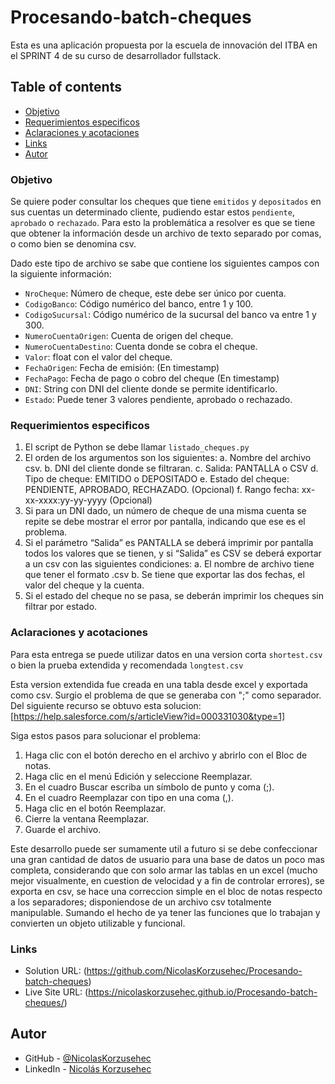 # Procesando-batch-cheques
Esta es una aplicación propuesta por la escuela de innovación del ITBA en el SPRINT 4 de su curso de desarrollador fullstack.

## Table of contents

  - [Objetivo](#objetivo)
  - [Requerimientos especificos](#requerimientos-especificos)
  - [Aclaraciones y acotaciones](#aclaraciones-y-acotaciones)
  - [Links](#links)
  - [Autor](#autor)

### Objetivo
Se quiere poder consultar los cheques que tiene `emitidos` y `depositados` en sus cuentas un determinado cliente, pudiendo estar estos `pendiente`, `aprobado` o `rechazado`.
Para esto la problemática a resolver es que se tiene que obtener la información desde un archivo de texto separado por comas, o como bien se denomina csv.

Dado este tipo de archivo se sabe que contiene los siguientes campos con la siguiente información:
- `NroCheque`: Número de cheque, este debe ser único por cuenta.
- `CodigoBanco`: Código numérico del banco, entre 1 y 100.
- `CodigoSucursal`: Código numérico de la sucursal del banco va entre 1 y 300.
- `NumeroCuentaOrigen`: Cuenta de origen del cheque.
- `NumeroCuentaDestino`: Cuenta donde se cobra el cheque.
- `Valor`: float con el valor del cheque.
- `FechaOrigen`: Fecha de emisión: (En timestamp)
- `FechaPago`: Fecha de pago o cobro del cheque (En timestamp)
- `DNI`: String con DNI del cliente donde se permite identificarlo.
- `Estado`: Puede tener 3 valores pendiente, aprobado o rechazado.

### Requerimientos especificos
1. El script de Python se debe llamar `listado_cheques.py`
2. El orden de los argumentos son los siguientes:
  a. Nombre del archivo csv.
  b. DNI del cliente donde se filtraran.
  c. Salida: PANTALLA o CSV
  d. Tipo de cheque: EMITIDO o DEPOSITADO
  e. Estado del cheque: PENDIENTE, APROBADO, RECHAZADO. (Opcional)
  f. Rango fecha: xx-xx-xxxx:yy-yy-yyyy (Opcional)
3. Si para un DNI dado, un número de cheque de una misma cuenta se repite se debe mostrar el error por pantalla, indicando que ese es el problema.
4. Si el parámetro “Salida” es PANTALLA se deberá imprimir por pantalla todos los valores que se tienen, y si “Salida” es CSV se deberá exportar a un csv con las siguientes condiciones:
  a. El nombre de archivo tiene que tener el formato
  <DNI><TIMESTAMPS ACTUAL>.csv
  b. Se tiene que exportar las dos fechas, el valor del cheque y la cuenta.
5. Si el estado del cheque no se pasa, se deberán imprimir los cheques sin filtrar por estado.

### Aclaraciones y acotaciones
Para esta entrega se puede utilizar datos en una version corta `shortest.csv` o bien la prueba extendida y recomendada `longtest.csv `

Esta version extendida fue creada en una tabla desde excel y exportada como csv. Surgio el problema de que se generaba con ";" como separador.
Del siguiente recurso se obtuvo esta solucion:
[https://help.salesforce.com/s/articleView?id=000331030&type=1]

Siga estos pasos para solucionar el problema:

1. Haga clic con el botón derecho en el archivo y abrirlo con el Bloc de notas.
2. Haga clic en el menú Edición y seleccione Reemplazar.
3. En el cuadro Buscar escriba un símbolo de punto y coma (;).
4. En el cuadro Reemplazar con tipo en una coma (,).
5. Haga clic en el botón Reemplazar.
6. Cierre la ventana Reemplazar.
7. Guarde el archivo. 

Este desarrollo puede ser sumamente util a futuro si se debe confeccionar una gran cantidad de datos de usuario para una base de datos un poco mas completa, considerando que con solo armar las tablas en un excel (mucho mejor visualmente, en cuestion de velocidad y a fin de controlar errores), se exporta en csv, se hace una correccion simple en el bloc de notas respecto a los separadores; disponiendose de un archivo csv totalmente manipulable. Sumando el hecho de ya tener las funciones que lo trabajan y convierten un objeto utilizable y funcional.

### Links
- Solution URL: (https://github.com/NicolasKorzusehec/Procesando-batch-cheques)
- Live Site URL: (https://nicolaskorzusehec.github.io/Procesando-batch-cheques/)

## Autor
- GitHub - [@NicolasKorzusehec](https://github.com/NicolasKorzusehec)
- LinkedIn - [Nicolás Korzusehec](https://www.linkedin.com/in/nicol%C3%A1s-korzusehec/)
